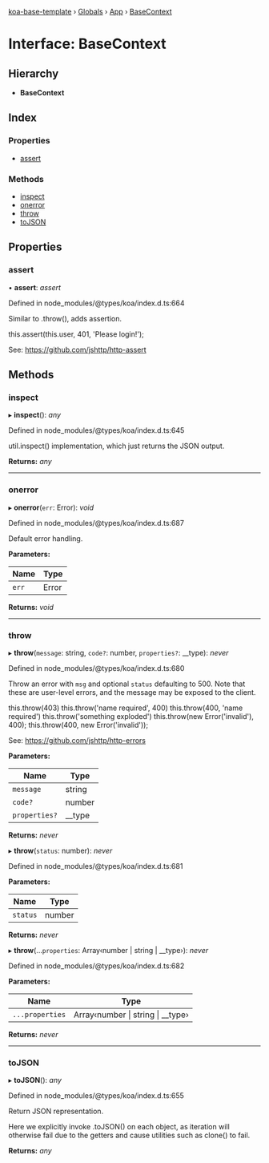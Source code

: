 [koa-base-template](../README.md) › [Globals](../globals.md) › [App](../classes/app.md) › [BaseContext](app.basecontext.md)

# Interface: BaseContext

## Hierarchy

* **BaseContext**

## Index

### Properties

* [assert](app.basecontext.md#assert)

### Methods

* [inspect](app.basecontext.md#inspect)
* [onerror](app.basecontext.md#onerror)
* [throw](app.basecontext.md#throw)
* [toJSON](app.basecontext.md#tojson)

## Properties

###  assert

• **assert**: *assert*

Defined in node_modules/@types/koa/index.d.ts:664

Similar to .throw(), adds assertion.

   this.assert(this.user, 401, 'Please login!');

See: https://github.com/jshttp/http-assert

## Methods

###  inspect

▸ **inspect**(): *any*

Defined in node_modules/@types/koa/index.d.ts:645

util.inspect() implementation, which
just returns the JSON output.

**Returns:** *any*

___

###  onerror

▸ **onerror**(`err`: Error): *void*

Defined in node_modules/@types/koa/index.d.ts:687

Default error handling.

**Parameters:**

Name | Type |
------ | ------ |
`err` | Error |

**Returns:** *void*

___

###  throw

▸ **throw**(`message`: string, `code?`: number, `properties?`: __type): *never*

Defined in node_modules/@types/koa/index.d.ts:680

Throw an error with `msg` and optional `status`
defaulting to 500. Note that these are user-level
errors, and the message may be exposed to the client.

   this.throw(403)
   this.throw('name required', 400)
   this.throw(400, 'name required')
   this.throw('something exploded')
   this.throw(new Error('invalid'), 400);
   this.throw(400, new Error('invalid'));

See: https://github.com/jshttp/http-errors

**Parameters:**

Name | Type |
------ | ------ |
`message` | string |
`code?` | number |
`properties?` | __type |

**Returns:** *never*

▸ **throw**(`status`: number): *never*

Defined in node_modules/@types/koa/index.d.ts:681

**Parameters:**

Name | Type |
------ | ------ |
`status` | number |

**Returns:** *never*

▸ **throw**(...`properties`: Array‹number | string | __type›): *never*

Defined in node_modules/@types/koa/index.d.ts:682

**Parameters:**

Name | Type |
------ | ------ |
`...properties` | Array‹number &#124; string &#124; __type› |

**Returns:** *never*

___

###  toJSON

▸ **toJSON**(): *any*

Defined in node_modules/@types/koa/index.d.ts:655

Return JSON representation.

Here we explicitly invoke .toJSON() on each
object, as iteration will otherwise fail due
to the getters and cause utilities such as
clone() to fail.

**Returns:** *any*
